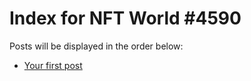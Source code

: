 # Index for NFT World #4590
Posts will be displayed in the order below:

- [Your first post](./001-first.md)

